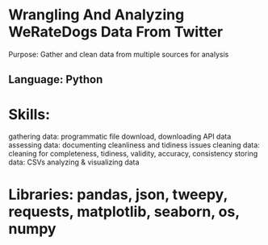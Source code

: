 # Wrangling And Analyzing WeRateDogs Data From Twitter
Purpose: Gather and clean data from multiple sources for analysis

## Language: Python

# Skills:

gathering data: programmatic file download, downloading API data
assessing data: documenting cleanliness and tidiness issues
cleaning data: cleaning for completeness, tidiness, validity, accuracy, consistency
storing data: CSVs
analyzing & visualizing data

# Libraries: pandas, json, tweepy, requests, matplotlib, seaborn, os, numpy
